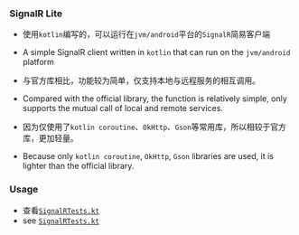 ### SignalR Lite

* 使用`kotlin`编写的，可以运行在`jvm/android`平台的`SignalR`简易客户端
* A simple SignalR client written in `kotlin` that can run on the `jvm/android` platform


* 与官方库相比，功能较为简单，仅支持本地与远程服务的相互调用。
* Compared with the official library, the function is relatively simple, only supports the mutual call of local and remote services.


* 因为仅使用了`kotlin coroutine`、`OkHttp`、`Gson`等常用库，所以相较于官方库，更加轻量。
* Because only `kotlin coroutine`, `OkHttp`, `Gson` libraries are used, it is lighter than the official library.

### Usage

* 查看[`SignalRTests.kt`](https://github.com/xiazunyang/signlar-lite/blob/master/library/src/test/kotlin/cn/numeron/signalr/SignalRTests.kt)
* see [`SignalRTests.kt`](https://github.com/xiazunyang/signlar-lite/blob/master/library/src/test/kotlin/cn/numeron/signalr/SignalRTests.kt)